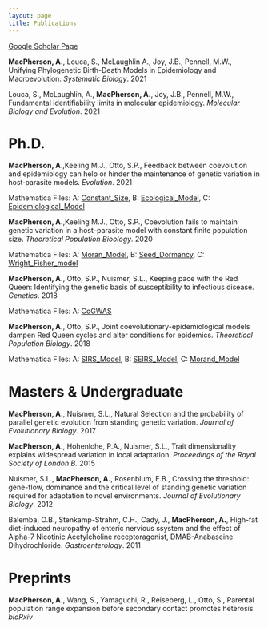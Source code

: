 ```yaml
---
layout: page
title: Publications
---
```


[Google Scholar Page](https://scholar.google.ca/citations?user=U18mYXQAAAAJ&hl=en "Google Scholar") 

**MacPherson, A.**, Louca, S., McLaughlin A., Joy, J.B., Pennell, M.W., Unifying Phylogenetic Birth-Death Models in Epidemiology and Macroevolution. *Systematic Biology*. 2021

Louca, S., McLaughlin, A., **MacPherson, A.**, Joy, J.B., Pennell, M.W., Fundamental identifiability limits in molecular epidemiology. *Molecular Biology and Evolution*. 2021

# Ph.D.

**MacPherson, A**.,Keeling M.J., Otto, S.P., Feedback between coevolution and epidemiology can help or hinder the maintenance of genetic variation in host‐parasite models. *Evolution*. 2021

Mathematica Files: A: [Constant_Size](MathematicaFiles/Constant_8_10.nb), B: [Ecological_Model](./MathematicaFiles/EcologicalModel_8_10.nb), C: [Epidemiological_Model](./MathematicaFiles/EpidemiologicalModel_8_10.nb)

**MacPherson, A.**,Keeling M.J., Otto, S.P., Coevolution fails to maintain genetic variation in a host–parasite model with constant finite population size. *Theoretical Population Bioology*. 2020

Mathematica Files: A: [Moran_Model](./MathematicaFiles/MoranModel.nb), B: [Seed_Dormancy](./MathematicaFiles/SeedDormancy.nb), C: [Wright_Fisher_model](./MathematicaFiles/WrightFisherModel.nb)

**MacPherson, A.**, Otto, S.P., Nuismer, S.L., Keeping pace with the Red Queen: Identifying the genetic basis of susceptibility to infectious disease. *Genetics*. 2018

Mathematica Files: A: [CoGWAS](./MathematicaFiles/CoGWAS_Supplement.nb)

**MacPherson, A.**, Otto, S.P., Joint coevolutionary-epidemiological models dampen Red Queen cycles and alter conditions for epidemics. *Theoretical Population Biology*. 2018

Mathematica Files: A: [SIRS_Model](./MathematicaFiles/SIRS_Model.nb), B: [SEIRS_Model](./MathematicaFiles/SEIRS_Model.nb), C: [Morand_Model](./MathematicaFiles/Morand_Model_and_Selection.nb)

# Masters & Undergraduate

**MacPherson, A.**, Nuismer, S.L., Natural Selection and the probability of parallel genetic evolution from standing genetic variation. *Journal of Evolutionary Biology*. 2017

**MacPherson, A.**, Hohenlohe, P.A., Nuismer, S.L., Trait dimensionality explains widespread variation in local adaptation. *Proceedings of the Royal Society of London B.* 2015

Nuismer, S.L., **MacPherson, A.**, Rosenblum, E.B., Crossing the threshold: gene-flow, dominance and the critical level of standing genetic variation required for adaptation to novel environments. *Journal of Evolutionary Biology*. 2012

Balemba, O.B., Stenkamp-Strahm, C.H., Cady, J., **MacPherson, A.**, High-fat diet-induced neuropathy of enteric nervious ssystem and the effect of Alpha-7 Nicotinic Acetylcholine receptoragonist, DMAB-Anabaseine Dihydrochloride. *Gastroenterology*. 2011

# Preprints

**MacPherson, A.**, Wang, S., Yamaguchi, R., Reiseberg, L., Otto, S., Parental population range expansion before secondary contact promotes heterosis. *bioRxiv*
